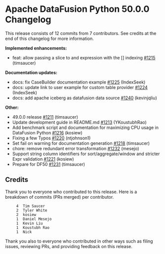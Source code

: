 <!--
Licensed to the Apache Software Foundation (ASF) under one
or more contributor license agreements.  See the NOTICE file
distributed with this work for additional information
regarding copyright ownership.  The ASF licenses this file
to you under the Apache License, Version 2.0 (the
"License"); you may not use this file except in compliance
with the License.  You may obtain a copy of the License at

  http://www.apache.org/licenses/LICENSE-2.0

Unless required by applicable law or agreed to in writing,
software distributed under the License is distributed on an
"AS IS" BASIS, WITHOUT WARRANTIES OR CONDITIONS OF ANY
KIND, either express or implied.  See the License for the
specific language governing permissions and limitations
under the License.
-->

# Apache DataFusion Python 50.0.0 Changelog

This release consists of 12 commits from 7 contributors. See credits at the end of this changelog for more information.

**Implemented enhancements:**

- feat: allow passing a slice to and expression with the [] indexing [#1215](https://github.com/apache/datafusion-python/pull/1215) (timsaucer)

**Documentation updates:**

- docs: fix CaseBuilder documentation example [#1225](https://github.com/apache/datafusion-python/pull/1225) (IndexSeek)
- docs: update link to user example for custom table provider [#1224](https://github.com/apache/datafusion-python/pull/1224) (IndexSeek)
- docs: add apache iceberg as datafusion data source [#1240](https://github.com/apache/datafusion-python/pull/1240) (kevinjqliu)

**Other:**

- 49.0.0 release [#1211](https://github.com/apache/datafusion-python/pull/1211) (timsaucer)
- Update development guide in README.md [#1213](https://github.com/apache/datafusion-python/pull/1213) (YKoustubhRao)
- Add benchmark script and documentation for maximizing CPU usage in DataFusion Python [#1216](https://github.com/apache/datafusion-python/pull/1216) (kosiew)
- Fixing a few Typos [#1220](https://github.com/apache/datafusion-python/pull/1220) (ntjohnson1)
- Set fail on warning for documentation generation [#1218](https://github.com/apache/datafusion-python/pull/1218) (timsaucer)
- chore: remove redundant error transformation [#1232](https://github.com/apache/datafusion-python/pull/1232) (mesejo)
- Support string column identifiers for sort/aggregate/window and stricter Expr validation [#1221](https://github.com/apache/datafusion-python/pull/1221) (kosiew)
- Prepare for DF50 [#1231](https://github.com/apache/datafusion-python/pull/1231) (timsaucer)

## Credits

Thank you to everyone who contributed to this release. Here is a breakdown of commits (PRs merged) per contributor.

```
     4	Tim Saucer
     2	Tyler White
     2	kosiew
     1	Daniel Mesejo
     1	Kevin Liu
     1	Koustubh Rao
     1	Nick
```

Thank you also to everyone who contributed in other ways such as filing issues, reviewing PRs, and providing feedback on this release.

